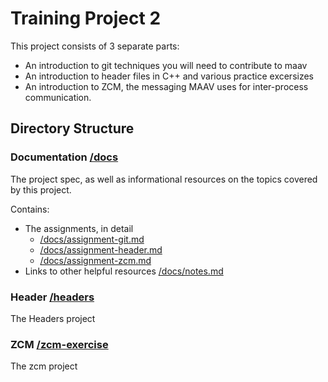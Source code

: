 # Training Project 2

This project consists of 3 separate parts:

* An introduction to git techniques you will need to contribute to maav
* An introduction to header files in C++ and various practice excersizes
* An introduction to ZCM, the messaging MAAV uses for inter-process communication.

## Directory Structure

### Documentation		[/docs](docs)

The project spec, as well as informational resources on the topics covered
by this project.

Contains:
* The assignments, in detail
	* [/docs/assignment-git.md](docs/assignment-git.md)
	* [/docs/assignment-header.md](docs/assignment-header.md)
	* [/docs/assignment-zcm.md](docs/assignment-zcm.md)
* Links to other helpful resources [/docs/notes.md](docs/notes.md)

### Header 			[/headers](headers)

The Headers project

### ZCM 			[/zcm-exercise](zcm-exercise)

The zcm project

